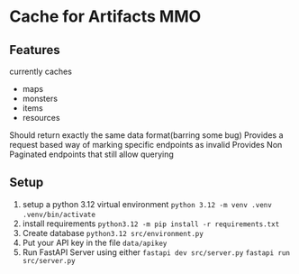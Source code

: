 # Cache for Artifacts MMO
## Features
currently caches
- maps
- monsters
- items
- resources

Should return exactly the same data format(barring some bug)
Provides a request based way of marking specific endpoints as invalid
Provides Non Paginated endpoints that still allow querying
## Setup
1. setup a python 3.12 virtual environment
`python 3.12 -m venv .venv`
`.venv/bin/activate`
2. install requirements
`python3.12 -m pip install -r requirements.txt`
3. Create database 
`python3.12 src/environment.py`
4. Put your API key in the file `data/apikey`
5. Run FastAPI Server using either
`fastapi dev src/server.py`
`fastapi run src/server.py`
